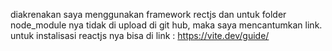 diakrenakan saya menggunakan framework rectjs dan untuk folder node_module nya tidak di upload di git hub, maka saya mencantumkan link.
untuk instalisasi reactjs nya bisa di link : https://vite.dev/guide/
